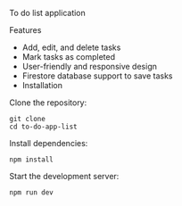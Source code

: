 To do list application

Features  
  
  - Add, edit, and delete tasks  
  - Mark tasks as completed  
  - User-friendly and responsive design  
  - Firestore database support to save tasks
  - Installation  

Clone the repository:  
  
    git clone 
    cd to-do-app-list  
  
Install dependencies:  
  
    npm install  
  
Start the development server:  
  
    npm run dev  
